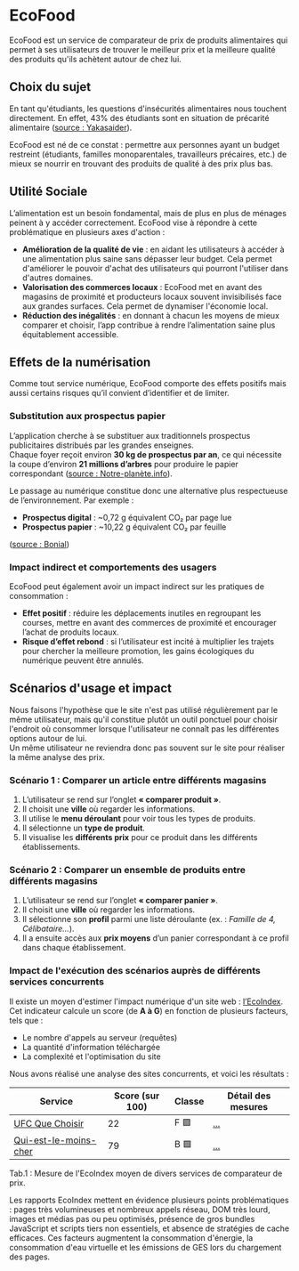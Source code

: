 # EcoFood

EcoFood est un service de comparateur de prix de produits alimentaires qui permet à ses utilisateurs de trouver le meilleur prix et la meilleure qualité des produits qu'ils achètent autour de chez lui.

## Choix du sujet
En tant qu'étudiants, les questions d'insécurités alimentaires nous touchent directement. En effet, 43% des étudiants sont en situation de précarité alimentaire ([source : Yakasaider](https://www.yakasaider.fr/article/wp-content/uploads/2023/12/CMV329.pdf)).

EcoFood est né de ce constat : permettre aux personnes ayant un budget restreint (étudiants, familles monoparentales, travailleurs précaires, etc.) de mieux se nourrir en trouvant des produits de qualité à des prix plus bas.
## Utilité Sociale
L’alimentation est un besoin fondamental, mais de plus en plus de ménages peinent à y accéder correctement. EcoFood vise à répondre à cette problématique en plusieurs axes d'action :

- **Amélioration de la qualité de vie** : en aidant les utilisateurs à accéder à une alimentation plus saine sans dépasser leur budget. Cela permet d'améliorer le pouvoir d'achat des utilisateurs qui pourront l'utiliser dans d'autres domaines.
- **Valorisation des commerces locaux** : EcoFood met en avant des magasins de proximité et producteurs locaux souvent invisibilisés face aux grandes surfaces. Cela permet de dynamiser l'économie local.
- **Réduction des inégalités** : en donnant à chacun les moyens de mieux comparer et choisir, l’app contribue à rendre l’alimentation saine plus équitablement accessible.


## Effets de la numérisation
Comme tout service numérique, EcoFood comporte des effets positifs mais aussi certains risques qu’il convient d’identifier et de limiter.  

### Substitution aux prospectus papier  
L’application cherche à se substituer aux traditionnels prospectus publicitaires distribués par les grandes enseignes.  
Chaque foyer reçoit environ **30 kg de prospectus par an**, ce qui nécessite la coupe d’environ **21 millions d’arbres** pour produire le papier correspondant ([source : Notre-planète.info](https://www.notre-planete.info/actualites/2573-prospectus-papier-publicite?utm_source=chatgpt.com)).  

Le passage au numérique constitue donc une alternative plus respectueuse de l’environnement. Par exemple :  
- **Prospectus digital** : ~0,72 g équivalent CO₂ par page lue  
- **Prospectus papier** : ~10,22 g équivalent CO₂ par feuille  

([source : Bonial](https://www.bonial.fr/info/empreinte-carbone-prospectus/?utm_source=chatgpt.com))  

### Impact indirect et comportements des usagers  
EcoFood peut également avoir un impact indirect sur les pratiques de consommation :  
- **Effet positif** : réduire les déplacements inutiles en regroupant les courses, mettre en avant des commerces de proximité et encourager l’achat de produits locaux.  
- **Risque d’effet rebond** : si l’utilisateur est incité à multiplier les trajets pour chercher la meilleure promotion, les gains écologiques du numérique peuvent être annulés.  

## Scénarios d'usage et impact
Nous faisons l'hypothèse que le site n'est pas utilisé régulièrement par le même utilisateur, mais qu'il constitue plutôt un outil ponctuel pour choisir l'endroit où consommer lorsque l'utilisateur ne connaît pas les différentes options autour de lui.  
Un même utilisateur ne reviendra donc pas souvent sur le site pour réaliser la même analyse des prix.

### Scénario 1 : Comparer un article entre différents magasins
1. L’utilisateur se rend sur l’onglet **« comparer produit »**.  
2. Il choisit une **ville** où regarder les informations.  
3. Il utilise le **menu déroulant** pour voir tous les types de produits.  
4. Il sélectionne un **type de produit**.  
5. Il visualise les **différents prix** pour ce produit dans les différents établissements.

### Scénario 2 : Comparer un ensemble de produits entre différents magasins
1. L’utilisateur se rend sur l’onglet **« comparer panier »**.  
2. Il choisit une **ville** où regarder les informations.  
3. Il sélectionne son **profil** parmi une liste déroulante (ex. : *Famille de 4, Célibataire…*).  
4. Il a ensuite accès aux **prix moyens** d’un panier correspondant à ce profil dans chaque établissement.

### Impact de l'exécution des scénarios auprès de différents services concurrents
Il existe un moyen d'estimer l'impact numérique d'un site web : [l’EcoIndex](https://www.ecoindex.fr/).  
Cet indicateur calcule un score (de **A à G**) en fonction de plusieurs facteurs, tels que :  

- Le nombre d'appels au serveur (requêtes)  
- La quantité d'information téléchargée  
- La complexité et l'optimisation du site  

Nous avons réalisé une analyse des sites concurrents, et voici les résultats :  

| Service              | Score (sur 100) | Classe | Détail des mesures |
|----------------------|-----------------|--------|---------------------|
| [UFC Que Choisir](https://www.quechoisir.org/)      | 22               | F 🟪   | [...](./benchmark/UFC_QueChoisir/ecoindex-environmental-statement.md)                 |
| [Qui-est-le-moins-cher](https://www.quiestlemoinscher.com/)| 79              | B 🟩   | [...](./benchmark/QuiEstLeMoinsCher/ecoindex-environmental-statement.md)                 |

Tab.1 : Mesure de l'EcoIndex moyen de divers services de comparateur de prix.

Les rapports EcoIndex mettent en évidence plusieurs points problématiques : pages très volumineuses et nombreux appels réseau, DOM très lourd, images et médias pas ou peu optimisés, présence de gros bundles JavaScript et scripts tiers non essentiels, et absence de stratégies de cache efficaces. Ces facteurs augmentent la consommation d'énergie, la consommation d'eau virtuelle et les émissions de GES lors du chargement des pages.